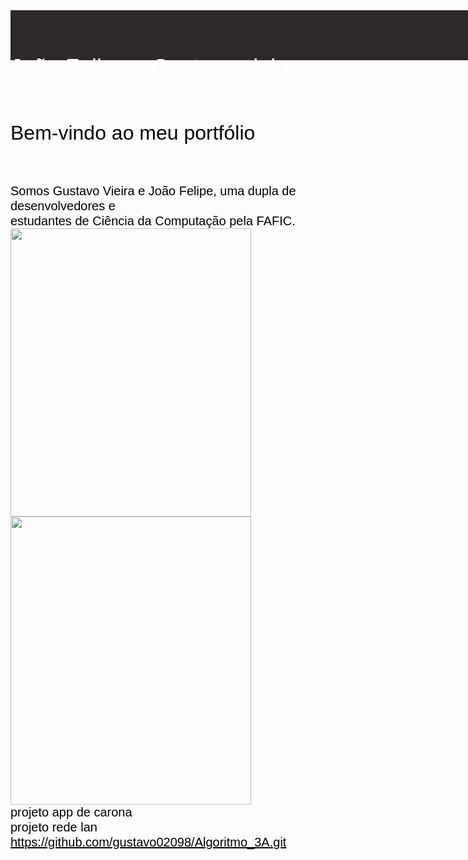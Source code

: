 <div style="width: 1440px; height: 80px; background: #2F2828"></div>
<div style="width: 1276px; height: 80px; color: white; font-size: 36px; font-family: Arial; font-weight: 400; line-height: 24px; word-wrap: break-word">João Felipe e Gustavo vieira</div>
<div style="color: white; font-size: 15px; font-family: Arial; font-weight: 400; line-height: 24px; word-wrap: break-word">Sobre     Trabalhos    Contatos</div>
<div style="color: black; font-size: 32px; font-family: Arial; font-weight: 400; line-height: 24px; word-wrap: break-word">Bem-vindo ao meu portfólio</div>
<div style="width: 17px; height: 69px; transform: rotate(-14deg); transform-origin: top left; color: black; font-size: 20px; font-family: Arial; font-weight: 400; line-height: 24px; word-wrap: break-word"><br/></div>
<div style="color: black; font-size: 20px; font-family: Arial; font-weight: 400; line-height: 24px; word-wrap: break-word">Somos Gustavo Vieira e João Felipe, uma dupla de desenvolvedores e <br/>estudantes de Ciência da Computação pela FAFIC.</div>
<img style="width: 385px; height: 461px" src="https://placehold.co/385x461" />
<img style="width: 385px; height: 461px" src="https://placehold.co/385x461" />
<div style="color: black; font-size: 20px; font-family: Arial; font-weight: 400; line-height: 24px; word-wrap: break-word">projeto app de carona </div>
<div style="color: black; font-size: 20px; font-family: Arial; font-weight: 400; line-height: 24px; word-wrap: break-word">projeto rede lan </div>
<div style="color: black; font-size: 20px; font-family: Arial; font-weight: 400; text-decoration: underline; line-height: 24px; word-wrap: break-word">https://github.com/gustavo02098/Algoritmo_3A.git<br/></div>
